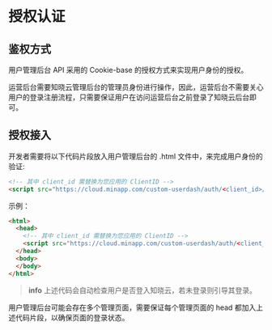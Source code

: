 # 授权认证

## 鉴权方式

用户管理后台 API 采用的 Cookie-base 的授权方式来实现用户身份的授权。

运营后台需要知晓云管理后台的管理员身份进行操作，因此，运营后台不需要关心用户的登录注册流程，只需要保证用户在访问运营后台之前登录了知晓云后台即可。

## 授权接入

开发者需要将以下代码片段放入用户管理后台的 .html 文件中，来完成用户身份的验证:

```html
<!-- 其中 client_id 需替换为您应用的 ClientID -->
<script src="https://cloud.minapp.com/custom-userdash/auth/<client_id>/"></script>
```

示例：

```html
<html>
  <head>
    <!-- 其中 client_id 需替换为您应用的 ClientID -->
    <script src="https://cloud.minapp.com/custom-userdash/auth/<client_id>/"></script>
  </head>
  <body>
  </body>
</html>
```

> **info**
> 上述代码会自动检查用户是否登入知晓云，若未登录则引导其登录。

用户管理后台可能会存在多个管理页面，需要保证每个管理页面的 head 都加入上述代码片段，以确保页面的登录状态。
